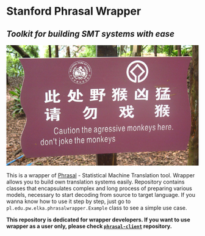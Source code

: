 # Stanford Phrasal Wrapper 
## *Toolkit for building SMT systems with ease*

<img src="https://github.com/lukaszsienko/phrasal-wrapper/blob/master/monkeys.jpg" alt="Good translation">

This is a wrapper of [Phrasal](https://nlp.stanford.edu/phrasal/) - Statistical Machine Translation tool. Wrapper allows you to build own translation systems easily. Repository contains classes that encapsulates complex and long process of preparing various models, necessary to start decoding from source to target language. If you wanna know how to use it step by step, just go to `pl.edu.pw.elka.phrasalwrapper.Example` class to see a simple use case.

**This repository is dedicated for wrapper developers. If you want to use wrapper as a user only, please check [`phrasal-client`](https://github.com/lukaszsienko/phrasal-client) repository.**

